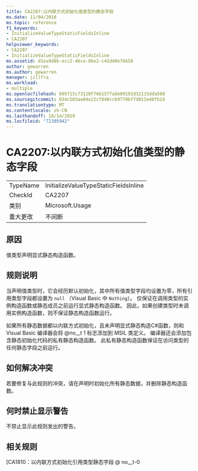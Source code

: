 ```yaml
---
title: CA2207:以内联方式初始化值类型的静态字段
ms.date: 11/04/2016
ms.topic: reference
f1_keywords:
- InitializeValueTypeStaticFieldsInline
- CA2207
helpviewer_keywords:
- CA2207
- InitializeValueTypeStaticFieldsInline
ms.assetid: d1ea9d8b-ecc2-46ca-86e2-c41dd0e76658
author: gewarren
ms.author: gewarren
manager: jillfra
ms.workload:
- multiple
ms.openlocfilehash: 695f15c73120f766157fabb09193d32115dda588
ms.sourcegitcommit: 034c503ae04e22cf840ccb9770bffd012e40fb2d
ms.translationtype: MT
ms.contentlocale: zh-CN
ms.lasthandoff: 10/14/2019
ms.locfileid: "72305942"
---
```

# <a name="ca2207-initialize-value-type-static-fields-inline"></a>CA2207:以内联方式初始化值类型的静态字段

|||
|-|-|
|TypeName|InitializeValueTypeStaticFieldsInline|
|CheckId|CA2207|
|类别|Microsoft.Usage|
|重大更改|不间断|

## <a name="cause"></a>原因
值类型声明显式静态构造函数。

## <a name="rule-description"></a>规则说明
当声明值类型时，它会经历默认初始化，其中所有值类型字段均设置为零，所有引用类型字段都设置为 `null` （Visual Basic 中 `Nothing`）。 仅保证在调用类型的实例构造函数或静态成员之前运行显式静态构造函数。 因此，如果创建类型时未调用实例构造函数，则不保证静态构造函数运行。

如果所有静态数据都以内联方式初始化，且未声明显式静态构造C#函数，则和 Visual Basic 编译器会将 @no__t 1 标志添加到 MSIL 类定义。 编译器还会添加包含静态初始化代码的私有静态构造函数。 此私有静态构造函数保证在访问类型的任何静态字段之前运行。

## <a name="how-to-fix-violations"></a>如何解决冲突
若要修复与此规则的冲突，请在声明时初始化所有静态数据，并删除静态构造函数。

## <a name="when-to-suppress-warnings"></a>何时禁止显示警告
不禁止显示此规则发出的警告。

## <a name="related-rules"></a>相关规则
[CA1810：以内联方式初始化引用类型静态字段 @ no__t-0
